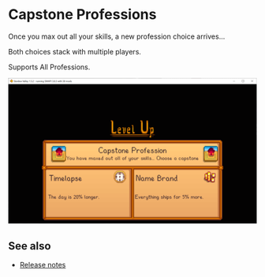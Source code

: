 ﻿# Capstone Professions
Once you max out all your skills, a new profession choice arrives...

Both choices stack with multiple players.

Supports All Professions.

![](screenshot.png)

## See also
* [Release notes](release-notes.md)
